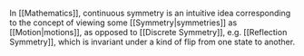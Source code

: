 In [[Mathematics]], continuous symmetry is an intuitive idea corresponding to the concept of viewing some [[Symmetry|symmetries]] as [[Motion|motions]], as opposed to [[Discrete Symmetry]], e.g. [[Reflection Symmetry]], which is invariant under a kind of flip from one state to another.